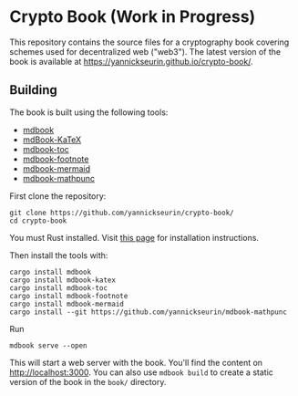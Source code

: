 # Crypto Book (Work in Progress)

This repository contains the source files for a cryptography book covering schemes used for decentralized web ("web3").
The latest version of the book is available at <https://yannickseurin.github.io/crypto-book/>.

## Building

The book is built using the following tools:

- [mdbook](https://github.com/rust-lang/mdBook)
- [mdBook-KaTeX](https://github.com/lzanini/mdbook-katex)
- [mdbook-toc](https://github.com/badboy/mdbook-toc)
- [mdbook-footnote](https://github.com/daviddrysdale/mdbook-footnote)
- [mdbook-mermaid](https://github.com/badboy/mdbook-mermaid)
- [mdbook-mathpunc](https://github.com/yannickseurin/mdbook-mathpunc)

First clone the repository:

```shell
git clone https://github.com/yannickseurin/crypto-book/
cd crypto-book
```

You must Rust installed.
Visit [this page](https://doc.rust-lang.org/stable/book/ch01-01-installation.html) for installation instructions.

Then install the tools with:

```shell
cargo install mdbook
cargo install mdbook-katex
cargo install mdbook-toc
cargo install mdbook-footnote
cargo install mdbook-mermaid
cargo install --git https://github.com/yannickseurin/mdbook-mathpunc
```

Run

```shell
mdbook serve --open
```

This will start a web server with the book.
You'll find the content on <http://localhost:3000>.
You can also use `mdbook build` to create a static version of the book in the `book/` directory.

